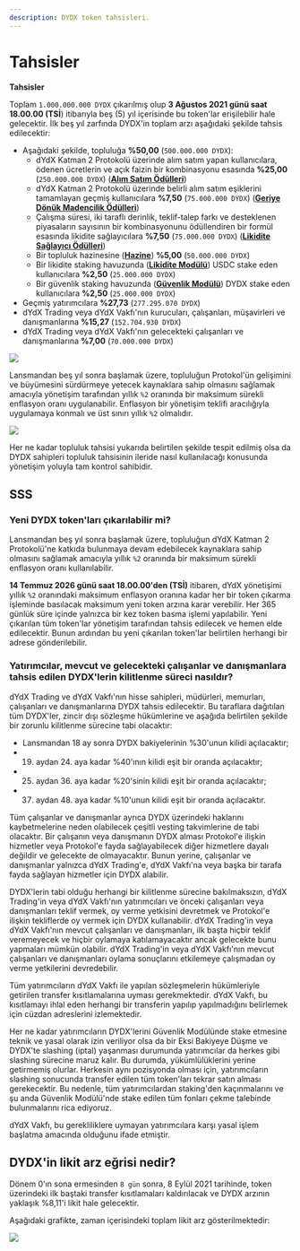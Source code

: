 ```yaml
---
description: DYDX token tahsisleri.
---
```


# Tahsisler

**Tahsisler**

Toplam `1.000.000.000 DYDX` çıkarılmış olup **3 Ağustos 2021 günü saat 18.00.00 (TSİ**) itibarıyla beş (5) yıl içerisinde bu token'lar erişilebilir hale gelecektir. İlk beş yıl zarfında DYDX'in toplam arzı aşağıdaki şekilde tahsis edilecektir:

* Aşağıdaki şekilde, topluluğa **%50,00** (`500.000.000 DYDX`):
   * dYdX Katman 2 Protokolü üzerinde alım satım yapan kullanıcılara, ödenen ücretlerin ve açık faizin bir kombinasyonu esasında **%25,00** (`250.000.000 DYDX`) ([**Alım Satım Ödülleri**](../rewards/trading-rewards.md))
   * dYdX Katman 2 Protokolü üzerinde belirli alım satım eşiklerini tamamlayan geçmiş kullanıcılara **%7,50** (`75.000.000 DYDX`) ([**Geriye Dönük Madencilik Ödülleri**](../rewards/retroactive-mining-rewards.md))
   * Çalışma süresi, iki taraflı derinlik, teklif-talep farkı ve desteklenen piyasaların sayısının bir kombinasyonunu ödüllendiren bir formül esasında likidite sağlayıcılara **%7,50** (`75.000.000 DYDX`) ([**Likidite Sağlayıcı Ödülleri**](../rewards/liquidity-provider-rewards.md))
   * Bir topluluk hazinesine ([**Hazine**](community-treasury.md)) **%5,00** (`50.000.000 DYDX`)
   * Bir likidite staking havuzunda ([**Likidite Modülü**](../staking-pools/liquidity-staking-pool.md)) USDC stake eden kullanıcılara **%2,50** (`25.000.000 DYDX`)
   * Bir güvenlik staking havuzunda ([**Güvenlik Modülü**](../staking-pools/safety-staking-pool.md)) DYDX stake eden kullanıcılara **%2,50** (`25.000.000 DYDX`)
* Geçmiş yatırımcılara **%27,73** (`277.295.070 DYDX`)
* dYdX Trading veya dYdX Vakfı'nın kurucuları, çalışanları, müşavirleri ve danışmanlarına **%15,27** (`152.704.930 DYDX`)
* dYdX Trading veya dYdX Vakfı'nın gelecekteki çalışanları ve danışmanlarına **%7,00** (`70.000.000 DYDX`)

![](<.. /.gitbook/assets/DYDX Allocations (Initial 5 Years).png>)

Lansmandan beş yıl sonra başlamak üzere, topluluğun Protokol'ün gelişimini ve büyümesini sürdürmeye yetecek kaynaklara sahip olmasını sağlamak amacıyla yönetişim tarafından yıllık `%2` oranında bir maksimum sürekli enflasyon oranı uygulanabilir. Enflasyon bir yönetişim teklifi aracılığıyla uygulamaya konmalı ve üst sınırı yıllık `%2` olmalıdır.

![](<.. /.gitbook/assets/Allocation 10 Years Inflation (1).png>)

Her ne kadar topluluk tahsisi yukarıda belirtilen şekilde tespit edilmiş olsa da DYDX sahipleri topluluk tahsisinin ileride nasıl kullanılacağı konusunda yönetişim yoluyla tam kontrol sahibidir.

## **SSS**

### **Yeni DYDX token'ları çıkarılabilir mi?**

Lansmandan beş yıl sonra başlamak üzere, topluluğun dYdX Katman 2 Protokolü'ne katkıda bulunmaya devam edebilecek kaynaklara sahip olmasını sağlamak amacıyla yıllık `%2` oranında bir maksimum sürekli enflasyon oranı kullanılabilir.

**14 Temmuz 2026 günü saat 18.00.00'den (TSİ)** itibaren, dYdX yönetişimi yıllık `%2` oranındaki maksimum enflasyon oranına kadar her bir token çıkarma işleminde basılacak maksimum yeni token arzına karar verebilir. Her 365 günlük süre içinde yalnızca bir kez token basma işlemi yapılabilir. Yeni çıkarılan tüm token'lar yönetişim tarafından tahsis edilecek ve hemen elde edilecektir. Bunun ardından bu yeni çıkarılan token'lar belirtilen herhangi bir adrese gönderilebilir.

### **Yatırımcılar, mevcut ve gelecekteki çalışanlar ve danışmanlara tahsis edilen DYDX'lerin kilitlenme süreci nasıldır?**

dYdX Trading ve dYdX Vakfı'nın hisse sahipleri, müdürleri, memurları, çalışanları ve danışmanlarına DYDX tahsis edilecektir. Bu taraflara dağıtılan tüm DYDX'ler, zincir dışı sözleşme hükümlerine ve aşağıda belirtilen şekilde bir zorunlu kilitlenme sürecine tabi olacaktır:

* Lansmandan 18 ay sonra DYDX bakiyelerinin %30'unun kilidi açılacaktır;
* 19. aydan 24. aya kadar %40'ının kilidi eşit bir oranda açılacaktır;
* 25. aydan 36. aya kadar %20'sinin kilidi eşit bir oranda açılacaktır;
* 37. aydan 48. aya kadar %10'unun kilidi eşit bir oranda açılacaktır.

Tüm çalışanlar ve danışmanlar ayrıca DYDX üzerindeki haklarını kaybetmelerine neden olabilecek çeşitli vesting takvimlerine de tabi olacaktır. Bir çalışanın veya danışmanın DYDX alması Protokol'e ilişkin hizmetler veya Protokol'e fayda sağlayabilecek diğer hizmetlere dayalı değildir ve gelecekte de olmayacaktır. Bunun yerine, çalışanlar ve danışmanlar yalnızca dYdX Trading'e, dYdX Vakfı'na veya başka bir tarafa fayda sağlayan hizmetler için DYDX alabilir.

DYDX'lerin tabi olduğu herhangi bir kilitlenme sürecine bakılmaksızın, dYdX Trading'in veya dYdX Vakfı'nın yatırımcıları ve önceki çalışanları veya danışmanları teklif vermek, oy verme yetkisini devretmek ve Protokol'e ilişkin tekliflerde oy vermek için DYDX kullanabilir. dYdX Trading'in veya dYdX Vakfı'nın mevcut çalışanları ve danışmanları, ilk başta hiçbir teklif veremeyecek ve hiçbir oylamaya katılamayacaktır ancak gelecekte bunu yapmaları mümkün olabilir. dYdX Trading'in veya dYdX Vakfı'nın mevcut çalışanları ve danışmanları oylama sonuçlarını etkilemeye çalışmadan oy verme yetkilerini devredebilir.

Tüm yatırımcıların dYdX Vakfı ile yapılan sözleşmelerin hükümleriyle getirilen transfer kısıtlamalarına uyması gerekmektedir. dYdX Vakfı, bu kısıtlamayı ihlal eden herhangi bir transferin yapılıp yapılmadığını belirlemek için cüzdan adreslerini izlemektedir.

Her ne kadar yatırımcıların DYDX'lerini Güvenlik Modülünde stake etmesine teknik ve yasal olarak izin veriliyor olsa da bir Eksi Bakiyeye Düşme ve DYDX'te slashing (iptal) yaşanması durumunda yatırımcılar da herkes gibi slashing sürecine maruz kalır. Bu durumda, yükümlülüklerini yerine getirmemiş olurlar. Herkesin aynı pozisyonda olması için, yatırımcıların slashing sonucunda transfer edilen tüm token'ları tekrar satın alması gerekecektir. Bu nedenle, tüm yatırımcılardan staking'den kaçınmalarını ve şu anda Güvenlik Modülü'nde stake edilen tüm fonları çekme talebinde bulunmalarını rica ediyoruz.

dYdX Vakfı, bu gerekliliklere uymayan yatırımcılara karşı yasal işlem başlatma amacında olduğunu ifade etmiştir.

## DYDX'in likit arz eğrisi nedir?

Dönem 0'ın sona ermesinden `8 gün` sonra, 8 Eylül 2021 tarihinde, token üzerindeki ilk baştaki transfer kısıtlamaları kaldırılacak ve DYDX arzının yaklaşık %8,11'i likit hale gelecektir.

Aşağıdaki grafikte, zaman içerisindeki toplam likit arz gösterilmektedir:

![](<.. /.gitbook/assets/Liquid Supply Schedule (2).png>)
